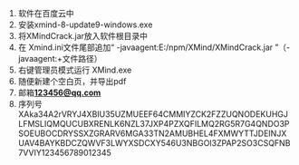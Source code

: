 1. 软件在百度云中
2. 安装xmind-8-update9-windows.exe
3. 将XMindCrack.jar放入软件根目录中
4. 在 Xmind.ini文件尾部追加“ -javaagent:E:/npm/XMind/XMindCrack.jar ”（-javaagent:+文件路径）
5. 右键管理员模式运行 XMind.exe
6. 随便新建个空白页，并导出pdf
7. 邮箱**123456@qq.com**
8. 序列号 XAka34A2rVRYJ4XBIU35UZMUEEF64CMMIYZCK2FZZUQNODEKUHGJLFMSLIQMQUCUBXRENLK6NZL37JXP4PZXQFILMQ2RG5R7G4QNDO3PSOEUBOCDRYSSXZGRARV6MGA33TN2AMUBHEL4FXMWYTTJDEINJXUAV4BAYKBDCZQWVF3LWYXSDCXY546U3NBGOI3ZPAP2SO3CSQFNB7VVIY123456789012345

